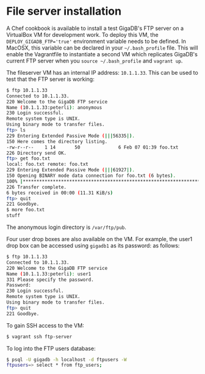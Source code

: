 # File server installation

A Chef cookbook is available to install a test GigaDB's FTP server on a
VirtualBox VM for development work. To deploy this VM, the
`DEPLOY_GIGADB_FTP='true'` environment variable needs to be defined. In
MacOSX, this variable can be declared in your `~/.bash_profile` file.
This will enable the Vagrantfile to instantiate a second VM which
replicates GigaDB's current FTP server when you `source ~/.bash_profile`
and `vagrant up`.

The fileserver VM has an internal IP address: `10.1.1.33`. This can be
used to test that the FTP server is working:

```bash
$ ftp 10.1.1.33
Connected to 10.1.1.33.
220 Welcome to the GigaDB FTP service
Name (10.1.1.33:peterli): anonymous
230 Login successful.
Remote system type is UNIX.
Using binary mode to transfer files.
ftp> ls
229 Entering Extended Passive Mode (|||56335|).
150 Here comes the directory listing.
-rw-r--r--    1 14       50              6 Feb 07 01:39 foo.txt
226 Directory send OK.
ftp> get foo.txt
local: foo.txt remote: foo.txt
229 Entering Extended Passive Mode (|||61927|).
150 Opening BINARY mode data connection for foo.txt (6 bytes).
100% |***************************************************************************************************************|     6       14.53 KiB/s    00:00 ETA
226 Transfer complete.
6 bytes received in 00:00 (11.31 KiB/s)
ftp> quit
221 Goodbye.
$ more foo.txt 
stuff
```
The anonymous login directory is `/var/ftp/pub`.

Four user drop boxes are also available on the VM. For example, the
user1 drop box can be accessed using `gigadb1` as its password:
as follows:

```bash
$ ftp 10.1.1.33
Connected to 10.1.1.33.
220 Welcome to the GigaDB FTP service
Name (10.1.1.33:peterli): user1
331 Please specify the password.
Password: 
230 Login successful.
Remote system type is UNIX.
Using binary mode to transfer files.
ftp> quit
221 Goodbye.
```

To gain SSH access to the VM:

```bash
$ vagrant ssh ftp-server
```

To log into the FTP users database:

```bash
$ psql -U gigadb -h localhost -d ftpusers -W
ftpusers=> select * from ftp_users;
```


